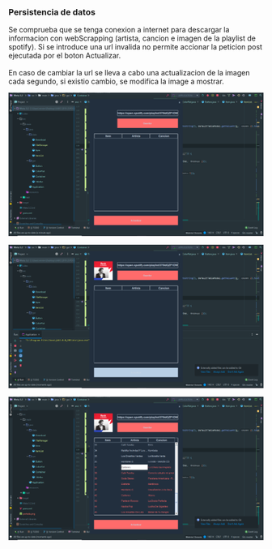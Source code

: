 ### Persistencia de datos

Se comprueba que se tenga conexion a internet para descargar la informacion con webScrapping (artista, cancion e imagen de la playlist de spotify).
Si se introduce una url invalida no permite accionar la peticion post ejecutada por el boton Actualizar. <br/><br/>
En caso de cambiar la url se lleva a cabo una actualizacion de la imagen cada segundo, si existio cambio, se modifica la image a mostrar.

![alt text](images/Capturadepantalla(38).png)

![alt text](images/Capturadepantalla(39).png)

![alt text](images/Capturadepantalla(40).png)